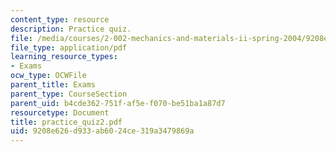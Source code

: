 ```yaml
---
content_type: resource
description: Practice quiz.
file: /media/courses/2-002-mechanics-and-materials-ii-spring-2004/9208e626d933ab6024ce319a3479869a_practice_quiz2.pdf
file_type: application/pdf
learning_resource_types:
- Exams
ocw_type: OCWFile
parent_title: Exams
parent_type: CourseSection
parent_uid: b4cde362-751f-af5e-f070-be51ba1a87d7
resourcetype: Document
title: practice_quiz2.pdf
uid: 9208e626-d933-ab60-24ce-319a3479869a
---
```

